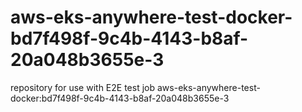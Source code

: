 # aws-eks-anywhere-test-docker-bd7f498f-9c4b-4143-b8af-20a048b3655e-3
repository for use with E2E test job aws-eks-anywhere-test-docker:bd7f498f-9c4b-4143-b8af-20a048b3655e-3
